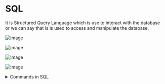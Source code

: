 # SQL
It is Structured Query Language which is use to interact with the database or we can say that is is used to access and manipulate the database.

![image](https://user-images.githubusercontent.com/60965415/205540741-e258aa5b-5ab3-462e-9481-4f90500ccedd.png)


![image](https://user-images.githubusercontent.com/60965415/205540651-551ca212-aa98-44ee-8772-d62c360b09fd.png)

![image](https://user-images.githubusercontent.com/60965415/205540812-ab667cc5-2d91-437b-9b83-17b11d091227.png)

![image](https://user-images.githubusercontent.com/60965415/205540944-33d29a68-08f7-45d8-93e6-20dbc7686b67.png)


<details>


  <summary> Commands in SQL</summary>
  
  <br/>
  
  
 ## Different commands in database
  
  
![image](https://user-images.githubusercontent.com/60965415/204865978-869ab367-ee92-4d5c-a13b-63934e2ab585.png)  ![image](https://user-images.githubusercontent.com/60965415/204860641-993bf4f6-668f-4775-aac7-7294354eea45.png)

## Commands

- ### SELECT

Its is used to select data from the database.

**Syntax** SELECT col1,col2 FROM table_name;


- ### SELECT DISTINCT

Its is used to select data from the database which is not duplicate.

**Syntax** SELECT DISTINCT col1 FROM table_name;


- ### WHERE

Its is used to give filter records.

**Syntax** SELECT  col1 FROM table_name WHERE condition;


#### Conditions

![image](https://user-images.githubusercontent.com/60965415/205080761-34c11e26-0110-4038-aa40-b3c22bf0fefe.png)


  
</details>



